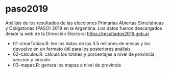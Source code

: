 # paso2019
Análisis de los resultados de las elecciones Primarias Abiertas Simultáneas y Obligatorias (PASO) 2019 en la Argentina. Los datos fueron descargados desde la web de la Dirección Electoral https://resultados2019.gob.ar
* 01-crearTablas.R: lee los datos de las 3.5 millones de mesas y los devuelve en un formato útil para los posteriores análisis
* 02-calculos.R: calcula los totales y porcentajes a nivel de provincia, sección y circuito
* 03-mapas.R: genera los mapas a nivel de provincia

